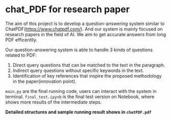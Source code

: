 # chat_PDF for research paper

The aim of this project is to develop a question-answering system similar to ChatPDF(https://www.chatpdf.com/).
And our system is mainly focused on research papers in the field of AI. We aim to get accurate answers from long PDF efficentlly.

Our question-answering system is able to handle 3 kinds of questions related to PDF:
1. Direct query questions that can be matched to the text in the paragraph.
2. Indirect query questions without specific keywords in the text.
3. Identification of key references that inspire the proposed methodology in the paper(innovation point).

`main.py` are the final running code, users can interact with the system in terminal. 
`final_test.ipynb` is the final test version on Notebook, where shows more results of the intermediate steps.

__Detailed structures and sample running result shows in `chatPDF.pdf`__



